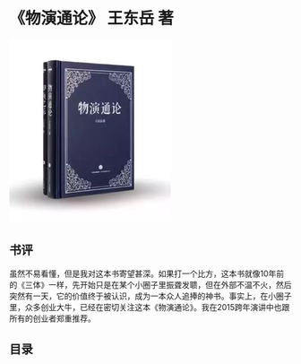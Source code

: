 # 《物演通论》 王东岳 著
![](WUYANTONGLUN.jpg)
## 书评
虽然不易看懂，但是我对这本书寄望甚深。如果打一个比方，这本书就像10年前的《三体》一样，先开始只是在某个小圈子里振聋发聩，但在外部不温不火，然后突然有一天，它的价值终于被认识，成为一本众人追捧的神书。事实上，在小圈子里，众多创业大牛，已经在密切关注这本《物演通论》。我在2015跨年演讲中也跟所有的创业者郑重推荐。
## 目录